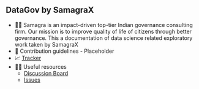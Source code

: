 ## DataGov by SamagraX

- 🙋‍♀️ Samagra is an impact-driven top-tier Indian governance consulting firm. Our mission is to improve quality of life of citizens through better governance. This a documentation of data science related exploratory work taken by SamagraX
- 🌈 Contribution guidelines - Placeholder
- 📈 [Tracker](https://github.com/orgs/DataGov-SamagraX/projects/1)
- 👩‍💻 Useful resources
  - [Discussion Board](https://github.com/orgs/DataGov-SamagraX/discussions)
  - [Issues](https://github.com/DataGov-SamagraX/.github/issues)

